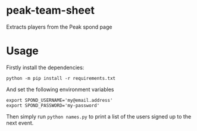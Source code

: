 # peak-team-sheet
Extracts players from the Peak spond page

# Usage
Firstly install the dependencies:

```shell
python -m pip install -r requirements.txt
```

And set the following environment variables

```shell
export SPOND_USERNAME='my@email.address'
export SPOND_PASSWORD='my-password'
```

Then simply run `python names.py` to print a list of the users signed up to the next event.